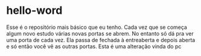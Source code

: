 # hello-word
Esse é o repositório mais básico que eu tenho.
Cada vez que se começa algum novo estudo várias novas portas se abrem. No entanto só dá pra ver uma porta de cada vez. 
Ela passa de fechada à entreaberta e depois aberta e só então você vê as outras portas.
Esta é uma alteração vinda do pc
